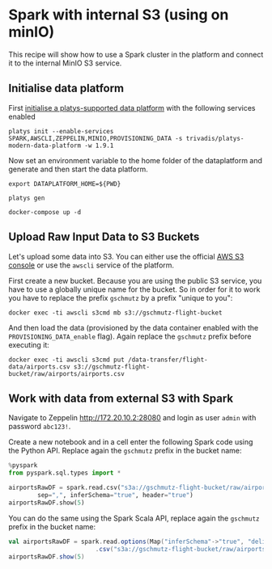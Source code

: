 # Spark with internal S3 (using on minIO)

This recipe will show how to use a Spark cluster in the platform and connect it to the internal MinIO S3 service.

## Initialise data platform

First [initialise a platys-supported data platform](../documentation/getting-started) with the following services enabled

```
platys init --enable-services SPARK,AWSCLI,ZEPPELIN,MINIO,PROVISIONING_DATA -s trivadis/platys-modern-data-platform -w 1.9.1
```

Now set an environment variable to the home folder of the dataplatform and generate and then start the data platform. 

```
export DATAPLATFORM_HOME=${PWD}

platys gen

docker-compose up -d
```

## Upload Raw Input Data to S3 Buckets

Let's upload some data into S3. You can either use the official [AWS S3 console](https://s3.console.aws.amazon.com/s3) or use the `awscli` service of the platform. 

First create a new bucket. Because you are using the public S3 service, you have to use a globally unique name for the bucket. So in order for it to work you have to replace the prefix `gschmutz` by a prefix "unique to you":

```
docker exec -ti awscli s3cmd mb s3://gschmutz-flight-bucket
```

And then load the data (provisioned by the data container enabled with the `PROVISIONING_DATA_enable` flag). Again replace the `gschmutz` prefix before executing it:

```
docker exec -ti awscli s3cmd put /data-transfer/flight-data/airports.csv s3://gschmutz-flight-bucket/raw/airports/airports.csv
```

## Work with data from external S3 with Spark

Navigate to Zeppelin <http://172.20.10.2:28080> and login as user `admin` with password `abc123!`.

Create a new notebook and in a cell enter the following Spark code using the Python API. Replace again the `gschmutz` prefix in the bucket name:

```python
%pyspark
from pyspark.sql.types import *

airportsRawDF = spark.read.csv("s3a://gschmutz-flight-bucket/raw/airports", 
    	sep=",", inferSchema="true", header="true")
airportsRawDF.show(5)
```

You can do the same using the Spark Scala API, replace again the `gschmutz` prefix in the bucket name:

```scala
val airportsRawDF = spark.read.options(Map("inferSchema"->"true", "delimiter"->",", "header"->"true"))
						.csv("s3a://gschmutz-flight-bucket/raw/airports")
airportsRawDF.show(5)
````